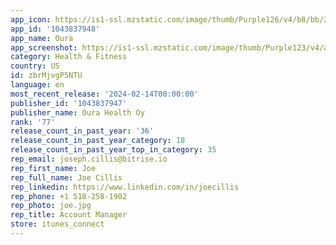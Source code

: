 ```yaml
---
app_icon: https://is1-ssl.mzstatic.com/image/thumb/Purple126/v4/b8/bb/27/b8bb278c-e487-4550-5c5d-96746fbcab3c/AppIcon-1x_U007ephone-0-0-85-220-0.png/1024x1024bb.png
app_id: '1043837948'
app_name: Oura
app_screenshot: https://is1-ssl.mzstatic.com/image/thumb/Purple123/v4/a0/09/47/a0094738-0994-10d5-e823-21c46d522331/2bc75cc7-f194-4b24-b49e-a3bfbbd67a95_01_-_En_-_11ProMax_-_Home_view_-_Morning.png/1242x2688bb.png
category: Health & Fitness
country: US
id: zbrMjvgP5NTU
language: en
most_recent_release: '2024-02-14T00:00:00'
publisher_id: '1043837947'
publisher_name: Oura Health Oy
rank: '77'
release_count_in_past_year: '36'
release_count_in_past_year_category: 18
release_count_in_past_year_top_in_category: 35
rep_email: joseph.cillis@bitrise.io
rep_first_name: Joe
rep_full_name: Joe Cillis
rep_linkedin: https://www.linkedin.com/in/joecillis
rep_phone: +1 518-258-1902
rep_photo: joe.jpg
rep_title: Account Manager
store: itunes_connect
---
```

